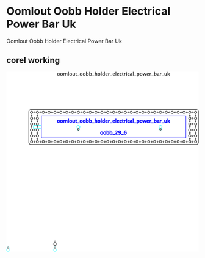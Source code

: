 # Oomlout Oobb Holder Electrical Power Bar Uk
Oomlout Oobb Holder Electrical Power Bar Uk  
  





## corel working
![](working_600.png) 

















